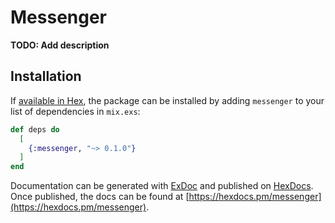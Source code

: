 # Messenger

**TODO: Add description**

## Installation

If [available in Hex](https://hex.pm/docs/publish), the package can be installed
by adding `messenger` to your list of dependencies in `mix.exs`:

```elixir
def deps do
  [
    {:messenger, "~> 0.1.0"}
  ]
end
```

Documentation can be generated with [ExDoc](https://github.com/elixir-lang/ex_doc)
and published on [HexDocs](https://hexdocs.pm). Once published, the docs can
be found at [https://hexdocs.pm/messenger](https://hexdocs.pm/messenger).

